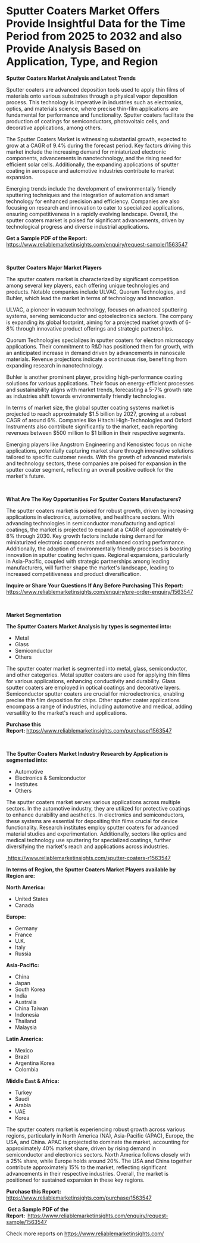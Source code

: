 <p><h1>Sputter Coaters Market Offers Provide Insightful Data for the Time Period from 2025 to 2032 and also Provide Analysis Based on Application, Type, and Region</h1></p><p><strong>Sputter Coaters Market Analysis and Latest Trends</strong></p>
<p><p>Sputter coaters are advanced deposition tools used to apply thin films of materials onto various substrates through a physical vapor deposition process. This technology is imperative in industries such as electronics, optics, and materials science, where precise thin-film applications are fundamental for performance and functionality. Sputter coaters facilitate the production of coatings for semiconductors, photovoltaic cells, and decorative applications, among others.</p><p>The Sputter Coaters Market is witnessing substantial growth, expected to grow at a CAGR of 9.4% during the forecast period. Key factors driving this market include the increasing demand for miniaturized electronic components, advancements in nanotechnology, and the rising need for efficient solar cells. Additionally, the expanding applications of sputter coating in aerospace and automotive industries contribute to market expansion. </p><p>Emerging trends include the development of environmentally friendly sputtering techniques and the integration of automation and smart technology for enhanced precision and efficiency. Companies are also focusing on research and innovation to cater to specialized applications, ensuring competitiveness in a rapidly evolving landscape. Overall, the sputter coaters market is poised for significant advancements, driven by technological progress and diverse industrial applications.</p></p>
<p><strong>Get a Sample PDF of the Report:&nbsp;</strong> <a href="https://www.reliablemarketinsights.com/enquiry/request-sample/1563547?utm_campaign=2593&utm_medium=2&utm_source=Github&utm_content=ia&utm_term=11042025&utm_id=sputter-coaters">https://www.reliablemarketinsights.com/enquiry/request-sample/1563547</a></p>
<p>&nbsp;</p>
<p><strong>Sputter Coaters Major Market Players</strong></p>
<p><p>The sputter coaters market is characterized by significant competition among several key players, each offering unique technologies and products. Notable companies include ULVAC, Quorum Technologies, and Buhler, which lead the market in terms of technology and innovation.</p><p>ULVAC, a pioneer in vacuum technology, focuses on advanced sputtering systems, serving semiconductor and optoelectronics sectors. The company is expanding its global footprint, aiming for a projected market growth of 6-8% through innovative product offerings and strategic partnerships.</p><p>Quorum Technologies specializes in sputter coaters for electron microscopy applications. Their commitment to R&D has positioned them for growth, with an anticipated increase in demand driven by advancements in nanoscale materials. Revenue projections indicate a continuous rise, benefiting from expanding research in nanotechnology.</p><p>Buhler is another prominent player, providing high-performance coating solutions for various applications. Their focus on energy-efficient processes and sustainability aligns with market trends, forecasting a 5-7% growth rate as industries shift towards environmentally friendly technologies.</p><p>In terms of market size, the global sputter coating systems market is projected to reach approximately $1.5 billion by 2027, growing at a robust CAGR of around 6%. Companies like Hitachi High-Technologies and Oxford Instruments also contribute significantly to the market, each reporting revenues between $500 million to $1 billion in their respective segments.</p><p>Emerging players like Angstrom Engineering and Kenosistec focus on niche applications, potentially capturing market share through innovative solutions tailored to specific customer needs. With the growth of advanced materials and technology sectors, these companies are poised for expansion in the sputter coater segment, reflecting an overall positive outlook for the market's future.</p></p>
<p>&nbsp;</p>
<p><strong>What Are The Key Opportunities For Sputter Coaters Manufacturers?</strong></p>
<p><p>The sputter coaters market is poised for robust growth, driven by increasing applications in electronics, automotive, and healthcare sectors. With advancing technologies in semiconductor manufacturing and optical coatings, the market is projected to expand at a CAGR of approximately 6-8% through 2030. Key growth factors include rising demand for miniaturized electronic components and enhanced coating performance. Additionally, the adoption of environmentally friendly processes is boosting innovation in sputter coating techniques. Regional expansions, particularly in Asia-Pacific, coupled with strategic partnerships among leading manufacturers, will further shape the market's landscape, leading to increased competitiveness and product diversification.</p></p>
<p><strong>Inquire or Share Your Questions If Any Before Purchasing This Report:</strong> <a href="https://www.reliablemarketinsights.com/enquiry/pre-order-enquiry/1563547?utm_campaign=2593&utm_medium=2&utm_source=Github&utm_content=ia&utm_term=11042025&utm_id=sputter-coaters">https://www.reliablemarketinsights.com/enquiry/pre-order-enquiry/1563547</a></p>
<p>&nbsp;</p>
<p><strong>Market Segmentation</strong></p>
<p><strong>The Sputter Coaters Market Analysis by types is segmented into:</strong></p>
<p><ul><li>Metal</li><li>Glass</li><li>Semiconductor</li><li>Others</li></ul></p>
<p><p>The sputter coater market is segmented into metal, glass, semiconductor, and other categories. Metal sputter coaters are used for applying thin films for various applications, enhancing conductivity and durability. Glass sputter coaters are employed in optical coatings and decorative layers. Semiconductor sputter coaters are crucial for microelectronics, enabling precise thin film deposition for chips. Other sputter coater applications encompass a range of industries, including automotive and medical, adding versatility to the market's reach and applications.</p></p>
<p><strong>Purchase this Report:&nbsp;</strong><a href="https://www.reliablemarketinsights.com/purchase/1563547?utm_campaign=2593&utm_medium=2&utm_source=Github&utm_content=ia&utm_term=11042025&utm_id=sputter-coaters">https://www.reliablemarketinsights.com/purchase/1563547</a></p>
<p>&nbsp;</p>
<p><strong>The Sputter Coaters Market Industry Research by Application is segmented into:</strong></p>
<p><ul><li>Automotive</li><li>Electronics & Semiconductor</li><li>Institutes</li><li>Others</li></ul></p>
<p><p>The sputter coaters market serves various applications across multiple sectors. In the automotive industry, they are utilized for protective coatings to enhance durability and aesthetics. In electronics and semiconductors, these systems are essential for depositing thin films crucial for device functionality. Research institutes employ sputter coaters for advanced material studies and experimentation. Additionally, sectors like optics and medical technology use sputtering for specialized coatings, further diversifying the market's reach and applications across industries.</p></p>
<p><a href="https://www.reliablemarketinsights.com/sputter-coaters-r1563547?utm_campaign=2593&utm_medium=2&utm_source=Github&utm_content=ia&utm_term=11042025&utm_id=sputter-coaters">&nbsp;https://www.reliablemarketinsights.com/sputter-coaters-r1563547</a></p>
<p><strong>In terms of Region, the Sputter Coaters Market Players available by Region are:</strong></p>
<p>
    <p> <strong> North America: </strong>
        <ul>
            <li>United States</li>
            <li>Canada</li>
        </ul>
        </p> 
    <p> <strong> Europe: </strong>
        <ul>
            <li>Germany</li>
            <li>France</li>
            <li>U.K.</li>
            <li>Italy</li>
            <li>Russia</li>
        </ul>
        </p> 
    <p> <strong> Asia-Pacific: </strong>
        <ul>
            <li>China</li>
            <li>Japan</li>
            <li>South Korea</li>
            <li>India</li>
            <li>Australia</li>
            <li>China Taiwan</li>
            <li>Indonesia</li>
            <li>Thailand</li>
            <li>Malaysia</li>
        </ul>
        </p> 
    <p> <strong> Latin America: </strong>
        <ul>
            <li>Mexico</li>
            <li>Brazil</li>
            <li>Argentina Korea</li>
            <li>Colombia</li>
        </ul>
        </p> 
    <p> <strong> Middle East & Africa: </strong>
        <ul>
            <li>Turkey</li>
            <li>Saudi</li>
            <li>Arabia</li>
            <li>UAE</li>
            <li>Korea</li>
        </ul>
    </p>
    </p>
<p><p>The sputter coaters market is experiencing robust growth across various regions, particularly in North America (NA), Asia-Pacific (APAC), Europe, the USA, and China. APAC is projected to dominate the market, accounting for approximately 40% market share, driven by rising demand in semiconductor and electronics sectors. North America follows closely with a 25% share, while Europe holds around 20%. The USA and China together contribute approximately 15% to the market, reflecting significant advancements in their respective industries. Overall, the market is positioned for sustained expansion in these key regions.</p></p>
<p><strong>Purchase this Report: </strong><a href="https://www.reliablemarketinsights.com/purchase/1563547?utm_campaign=2593&utm_medium=2&utm_source=Github&utm_content=ia&utm_term=11042025&utm_id=sputter-coaters">https://www.reliablemarketinsights.com/purchase/1563547</a></p>
<p>&nbsp;<strong>Get a Sample PDF of the Report:&nbsp;&nbsp;</strong><a href="https://www.reliablemarketinsights.com/enquiry/request-sample/1563547?utm_campaign=2593&utm_medium=2&utm_source=Github&utm_content=ia&utm_term=11042025&utm_id=sputter-coaters">https://www.reliablemarketinsights.com/enquiry/request-sample/1563547</a></p>
<p><strong></strong></p>
<p>Check more reports on <a href="https://www.reliablemarketinsights.com/?utm_campaign=2593&utm_medium=2&utm_source=Github&utm_content=ia&utm_term=11042025&utm_id=sputter-coaters">https://www.reliablemarketinsights.com/</a></p>